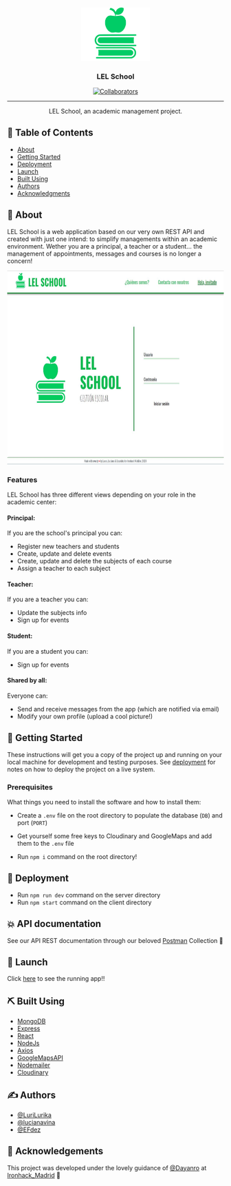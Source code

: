 <p align="center">
  <a href="" rel="noopener">
 <img width=160px src='client/public/logo512.png' alt="Project logo"></a>
</p>


<h3 align="center">LEL School</h3>

<div align="center">

  [![Collaborators](https://img.shields.io/badge/collaborators-3%20powergirls-ff69b4)]() 


</div>

---

<p align="center"> LEL School, an academic management project.
    <br> 
</p>

## 📝 Table of Contents
- [About](#about)
- [Getting Started](#getting_started)
- [Deployment](#deployment)
- [Launch](#launch)
- [Built Using](#built_using)
- [Authors](#authors)
- [Acknowledgments](#acknowledgement)

## 🧐 About <a name = "about"></a>
LEL School is a web application based on our very own REST API and created with just one intend: to simplify managements within an academic environment. Wether you are a principal, a teacher or a student... the management of appointments, messages and courses is no longer a concern!

<p align="center">
 <img height=450px src='client/public/login.jpg' alt="Login page"></a>
</p>

### Features
LEL School has three different views depending on your role in the academic center:

#### Principal:
If you are the school's principal you can:
 - Register new teachers and students
 - Create, update and delete events
 - Create, update and delete the subjects of each course
 - Assign a teacher to each subject

#### Teacher:
If you are a teacher you can:
 - Update the subjects info
 - Sign up for events

#### Student:
If you are a student you can:
 - Sign up for events

#### Shared by all:
Everyone can:
 - Send and receive messages from the app (which are notified via email)
 - Modify your own profile (upload a cool picture!)



## 🏁 Getting Started <a name = "getting_started"></a>
These instructions will get you a copy of the project up and running on your local machine for development and testing purposes. See [deployment](#deployment) for notes on how to deploy the project on a live system.

### Prerequisites
What things you need to install the software and how to install them:


- Create a `.env` file on the root directory to populate the database (`DB`) and port (`PORT`)

- Get yourself some free keys to Cloudinary and GoogleMaps and add them to the `.env` file

- Run `npm i` command on the root directory!

## 🔧 Deployment  <a name = "deployment"></a>

- Run `npm run dev` command on the server directory
- Run `npm start` command on the client directory


## :collision: API documentation <a name = "endpoints"></a>
See our API REST documentation through our beloved [Postman](https://documenter.getpostman.com/view/11893682/T1LLFTi5?version=latest#af61b941-31ff-477f-a99f-2f9995529e9f) Collection :love_letter:


## 🚀 Launch <a name = "launch"></a>
Click [here](https://schoolhack.herokuapp.com/) to see the running app!!


## ⛏️ Built Using <a name = "built_using"></a>
- [MongoDB](https://www.mongodb.com/) 
- [Express](https://expressjs.com/) 
- [React](https://reactjs.org/)
- [NodeJs](https://nodejs.org/en/) 
- [Axios](https://github.com/axios/axios)
- [GoogleMapsAPI](https://github.com/googlemaps/google-maps-services-js) 
- [Nodemailer](https://nodemailer.com/) 
- [Cloudinary](https://www.cloudinary.com/) 


## ✍️ Authors <a name = "authors"></a>
- [@LuriLurika](https://github.com/LuriLurika) 
- [@lucianavina](https://github.com/lucianavina) 
- [@EFdez](https://github.com/EFdez) 


## 🎉 Acknowledgements <a name = "acknowledgement"></a>
This project was developed under the lovely guidance of [@Dayanro](https://github.com/Dayanro) at [Ironhack_Madrid](https://www.ironhack.com/es/madrid) :blue_heart:
